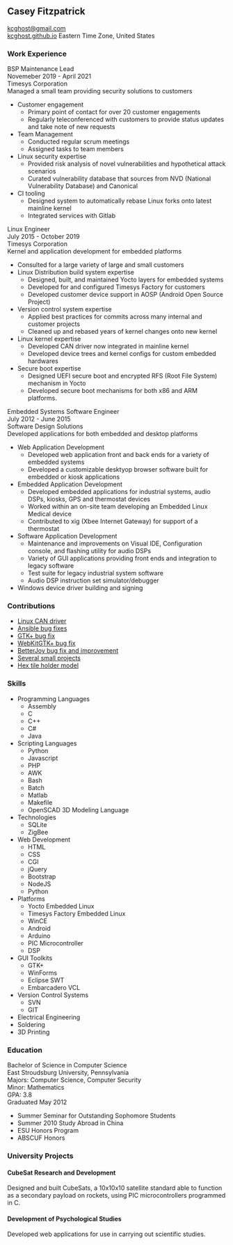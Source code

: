 ## Casey Fitzpatrick ##
[kcghost@gmail.com](mailto:kcghost@gmail.com)  
[kcghost.github.io](http://kcghost.github.io/)
Eastern Time Zone, United States  

### Work Experience ###
BSP Maintenance Lead  
Novemeber 2019 - April 2021  
Timesys Corporation  
Managed a small team providing security solutions to customers  

+ Customer engagement
    - Primary point of contact for over 20 customer engagements
    - Regularly teleconferenced with customers to provide status updates and take note of new requests
+ Team Management
    - Conducted regular scrum meetings
    - Assigned tasks to team members
+ Linux security expertise
    - Provided risk analysis of novel vulnerabilities and hypothetical attack scenarios
    - Curated vulnerability database that sources from NVD (National Vulnerability Database) and Canonical
+ CI tooling
    - Designed system to automatically rebase Linux forks onto latest mainline kernel
    - Integrated services with Gitlab

Linux Engineer  
July 2015 - October 2019  
Timesys Corporation  
Kernel and application development for embedded platforms  

+ Consulted for a large variety of large and small customers
+ Linux Distribution build system expertise
    - Designed, built, and maintained Yocto layers for embedded systems
    - Developed for and configured Timesys Factory for customers
    - Developed customer device support in AOSP (Android Open Source Project)
+ Version control system expertise
    - Applied best practices for commits across many internal and customer projects 
    - Cleaned up and rebased years of kernel changes onto new kernel
+ Linux kernel expertise
    - Developed CAN driver now integrated in mainline kernel
    - Developed device trees and kernel configs for custom embedded hardwares
+ Secure boot expertise
    - Designed UEFI secure boot and encrypted RFS (Root File System) mechanism in Yocto
    - Developed secure boot mechanisms for both x86 and ARM platforms.

Embedded Systems Software Engineer  
July 2012 - June 2015  
Software Design Solutions  
Developed applications for both embedded and desktop platforms  

+ Web Application Development
    - Developed web application front and back ends for a variety of embedded systems
    - Developed a customizable desktyop browser software built for embedded or kiosk applications
+ Embedded Application Development
    - Developed embedded applications for industrial systems, audio DSPs, kiosks, GPS and thermostat devices
    - Worked within an on-site team developing an Embedded Linux Medical device
    - Contributed to xig (Xbee Internet Gateway) for support of a thermostat
+ Software Application Development
    - Maintenance and improvements on Visual IDE, Configuration console, and flashing utility for audio DSPs
    - Variety of GUI applications providing front ends and integration to legacy software
    - Test suite for legacy industrial system software
    - Audio DSP instruction set simulator/debugger
+ Windows device driver building and signing

### Contributions ###
+ [Linux CAN driver](https://git.kernel.org/pub/scm/linux/kernel/git/stable/linux.git/tree/drivers/net/can/spi/hi311x.c#n1034)
+ [Ansible bug fixes](https://github.com/ansible/ansible/commits/devel?author=kcghost)
+ [GTK+ bug fix](https://bugzilla.gnome.org/show_bug.cgi?id=679019)
+ [WebKitGTK+ bug fix](https://bugs.webkit.org/show_bug.cgi?id=124226)
+ [BetterJoy bug fix and improvement](https://github.com/Davidobot/BetterJoy/commit/8d5fd675bd3199b6dfa2ad2aae2ef71c6319cce3)
+ [Several small projects](https://github.com/kcghost?tab=repositories)
+ [Hex tile holder model](http://www.thingiverse.com/thing:139005)

### Skills ###
+ Programming Languages
    - Assembly
    - C
    - C++
    - C#
    - Java
+ Scripting Languages
    - Python
    - Javascript
    - PHP
    - AWK
    - Bash
    - Batch
    - Matlab
    - Makefile
    - OpenSCAD 3D Modeling Language
+ Technologies
    - SQLite
    - ZigBee
+ Web Development
    - HTML
    - CSS
    - CGI
    - jQuery
    - Bootstrap
    - NodeJS
    - Python
+ Platforms
    - Yocto Embedded Linux
    - Timesys Factory Embedded Linux
    - WinCE
    - Android
    - Arduino
    - PIC Microcontroller
    - DSP
+ GUI Toolkits
    - GTK+
    - WinForms
    - Eclipse SWT
    - Embarcadero VCL
+ Version Control Systems
    - SVN
    - GIT
+ Electrical Engineering
+ Soldering
+ 3D Printing

### Education ###
Bachelor of Science in Computer Science  
East Stroudsburg University, Pennsylvania  
Majors: Computer Science, Computer Security  
Minor: Mathematics  
GPA: 3.8  
Graduated May 2012

- Summer Seminar for Outstanding Sophomore Students
- Summer 2010 Study Abroad in China
- ESU Honors Program
- ABSCUF Honors

### University Projects ###

#### CubeSat Research and Development ####
Designed and built CubeSats, a 10x10x10 satellite standard able to function as a secondary payload on rockets, using PIC microcontrollers programmed in C.

#### Development of Psychological Studies ####
Developed web applications for use in carrying out scientific studies.
